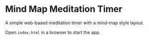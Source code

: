 # Mind Map Meditation Timer

A simple web-based meditation timer with a mind-map style layout.

Open `index.html` in a browser to start the app.
